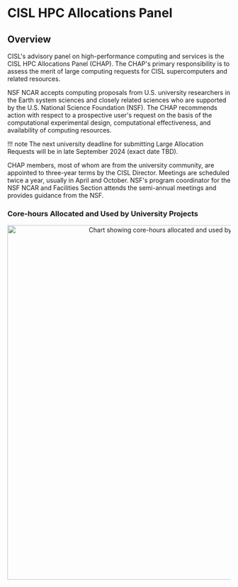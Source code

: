 # CISL HPC Allocations Panel

## Overview
CISL's advisory panel on high-performance computing and services is the
CISL HPC Allocations Panel (CHAP). The CHAP's primary responsibility is
to assess the merit of large computing requests for CISL supercomputers
and related resources.

NSF NCAR accepts computing proposals from U.S. university researchers
in the Earth system sciences and closely related sciences who are 
supported by the U.S. National Science Foundation (NSF). The CHAP 
recommends action with respect to a prospective user's request on 
the basis of the computational experimental design, computational 
effectiveness, and availability of computing resources.

!!! note
    The next university deadline for submitting Large Allocation Requests will be in late September 2024 (exact date TBD).

CHAP members, most of whom are from the university community, are
appointed to three-year terms by the CISL Director. Meetings are
scheduled twice a year, usually in April and October. NSF's program
coordinator for the NSF NCAR and Facilities Section attends the semi-annual
meetings and provides guidance from the NSF.

### Core-hours Allocated and Used by University Projects

<p style="text-align: center;">
  <span class="confluence-embedded-file-wrapper confluence-embedded-manual-size">
    <img class="confluence-embedded-image confluence-content-image-border" draggable="false" alt="Chart showing core-hours allocated and used by university projects" width="800" src="https://kb.ucar.edu/download/attachments/embedded-page/RC/CISL%20HPC%20Allocations%20Panel/Univ_alloc_use_2013_2023.png?api=v2">
  </span>
</p>
